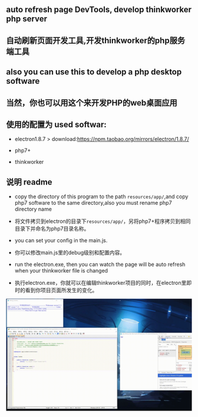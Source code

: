 ## auto refresh page DevTools, develop thinkworker php server

## 自动刷新页面开发工具,开发thinkworker的php服务端工具

## also you can use this to develop a php desktop software

## 当然，你也可以用这个来开发PHP的web桌面应用

## 使用的配置为 used softwar:

* electron1.8.7 > download:https://npm.taobao.org/mirrors/electron/1.8.7/

* php7+

* thinkworker


## 说明 readme

* copy the directory of this program to the path ```resources/app/```,and copy php7 software to the same directory,also you must rename php7 directory name

* 将文件拷贝到electron的目录下```resources/app/```，另将php7+程序拷贝到相同目录下并命名为php7目录名称。


* you can set your config in the main.js.

* 你可以修改main.js里的debug级别和配置内容。


* run the electron.exe, then you can watch the page will be auto refresh when your thinkworker file is changed

* 执行electron.exe，你就可以在编辑thinkworker项目的同时，在electron里即时的看到你项目页面所发生的变化。


![image](https://github.com/wyne1986/electron_php_thinkworker/raw/master/test.gif)
